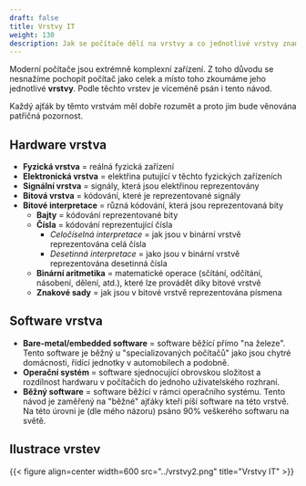 ```yaml
---
draft: false
title: Vrstvy IT
weight: 130
description: Jak se počítače dělí na vrstvy a co jednotlivé vrstvy znamenají
---
```


Moderní počítače jsou extrémně komplexní zařízení. Z toho důvodu se nesnažíme pochopit počítač jako celek a místo toho zkoumáme jeho jednotlivé **vrstvy**. Podle těchto vrstev je víceméně psán i tento návod. 

Každý ajťák by těmto vrstvám měl dobře rozumět a proto jim bude věnována patřičná pozornost.

## Hardware vrstva

- **Fyzická vrstva** = reálná fyzická zařízení
- **Elektronická vrstva** = elektřina putující v těchto fyzických zařízeních
- **Signální vrstva** = signály, která jsou elektřinou reprezentovány
- **Bitová vrstva** = kódování, které je reprezentované signály
- **Bitové interpretace** = různá kódování, která jsou reprezentovaná bity 
  - **Bajty** = kódování reprezentované bity
  - **Čísla** = kódování reprezentující čísla
    - *Celočíselná interpretace* = jak jsou v binární vrstvě reprezentována celá čísla
    - *Desetinná interpretace* = jako jsou v binární vrstvě reprezentována desetinná čísla  
  - **Binární aritmetika** = matematické operace (sčítání, odčítání, násobení, dělení, atd.), které lze provádět díky bitové vrstvě
  - **Znakové sady** = jak jsou v bitové vrstvě reprezentována písmena 


## Software vrstva
- **Bare-metal/embedded software** = software běžící přímo "na železe". Tento software je běžný u "specializovaných počítačů" jako jsou chytré domácnosti, řídící jednotky v automobilech a podobně.
- **Operační systém** = software sjednocující obrovskou složitost a rozdílnost hardwaru v počítačích do jednoho uživatelského rozhraní.
- **Běžný software** = software běžící v rámci operačního systému. Tento návod je zaměřený na "běžné" ajťáky kteří píší software na této vrstvě. Na této úrovni je (dle mého názoru) psáno 90% veškerého softwaru na světě.

## Ilustrace vrstev

{{< figure align=center width=600 src="../vrstvy2.png" title="Vrstvy IT" >}}